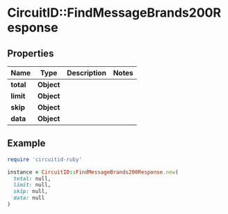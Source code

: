 # CircuitID::FindMessageBrands200Response

## Properties

| Name | Type | Description | Notes |
| ---- | ---- | ----------- | ----- |
| **total** | **Object** |  |  |
| **limit** | **Object** |  |  |
| **skip** | **Object** |  |  |
| **data** | **Object** |  |  |

## Example

```ruby
require 'circuitid-ruby'

instance = CircuitID::FindMessageBrands200Response.new(
  total: null,
  limit: null,
  skip: null,
  data: null
)
```

